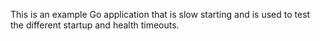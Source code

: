 This is an example Go application that is slow starting and is used to test the different startup and health timeouts.